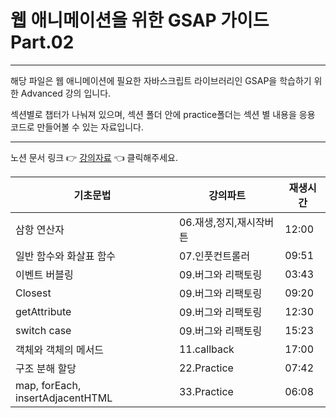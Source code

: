 # 웹 애니메이션을 위한 GSAP 가이드 Part.02

---

해당 파일은 웹 애니메이션에 필요한 자바스크립트 라이브러리인  GSAP을 학습하기 위한 Advanced 강의 입니다.

섹션별로 챕터가 나눠져 있으며, 섹션 폴더 안에 practice폴더는 섹션 별 내용을 응용 코드로 만들어볼 수 있는 자료입니다.


--- 
노션 문서 링크 👉 [강의자료](https://bit.ly/gsap-advanced) 👈  클릭해주세요.



|기초문법|강의파트|재생시간|
|------|---|---|
|삼항 연산자|06.재생,정지,재시작버튼|12:00|
|일반 함수와 화살표 함수|07.인풋컨트롤러|09:51|
|이벤트 버블링|09.버그와 리팩토링|03:43|
|Closest|09.버그와 리팩토링|09:20|
|getAttribute|09.버그와 리팩토링|12:30|
|switch case|09.버그와 리팩토링|15:23|
|객체와 객체의 메서드|11.callback|17:00|
|구조 분해 할당|22.Practice|07:42|
|map, forEach, insertAdjacentHTML|33.Practice|06:08|